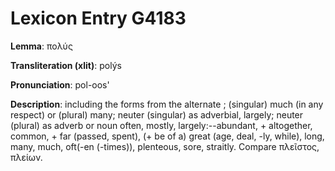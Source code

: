 # Lexicon Entry G4183

**Lemma**: πολύς

**Transliteration (xlit)**: polýs

**Pronunciation**: pol-oos'

**Description**:
including the forms from the alternate ; (singular) much (in any respect) or (plural) many; neuter (singular) as adverbial, largely; neuter (plural) as adverb or noun often, mostly, largely:--abundant, + altogether, common, + far (passed, spent), (+ be of a) great (age, deal, -ly, while), long, many, much, oft(-en (-times)), plenteous, sore, straitly. Compare πλεῖστος, πλείων.
